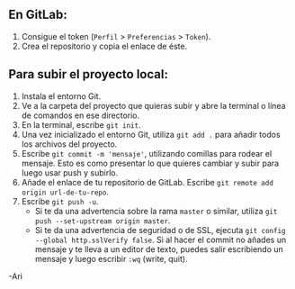 ## En GitLab:

1. Consigue el token (`Perfil` > `Preferencias` > `Token`).
2. Crea el repositorio y copia el enlace de éste.

## Para subir el proyecto local:

1. Instala el entorno Git.
2. Ve a la carpeta del proyecto que quieras subir y abre la terminal o línea de comandos en ese directorio.
3. En la terminal, escribe `git init`.
4. Una vez inicializado el entorno Git, utiliza `git add .` para añadir todos los archivos del proyecto.
5. Escribe `git commit -m 'mensaje'`, utilizando comillas para rodear el mensaje. Esto es como presentar lo que quieres cambiar y subir para luego usar push y subirlo.
6. Añade el enlace de tu repositorio de GitLab. Escribe `git remote add origin url-de-tu-repo`.
7. Escribe `git push -u`.
   - Si te da una advertencia sobre la rama `master` o similar, utiliza `git push --set-upstream origin master`.
   - Si te da una advertencia de seguridad o de SSL, ejecuta `git config --global http.sslVerify false`.
	 Si al hacer el commit no añades un mensaje y te lleva a un editor de texto, puedes salir escribiendo un mensaje y luego escribir `:wq` (write, quit).


-Ari